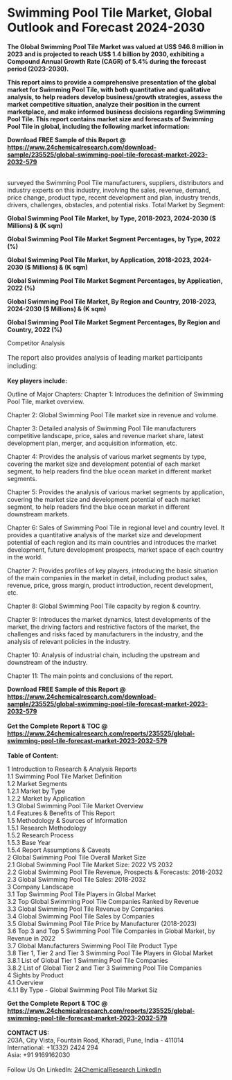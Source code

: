 <h1>Swimming Pool Tile Market, Global Outlook and Forecast 2024-2030</h1><p><strong>The Global Swimming Pool Tile Market was valued at US$ 946.8 million in 2023 and is projected to reach US$ 1.4 billion by 2030, exhibiting a Compound Annual Growth Rate (CAGR) of 5.4% during the forecast period (2023-2030).</strong></p><p>
</p><p><strong>This report aims to provide a comprehensive presentation of the global market for Swimming Pool Tile, with both quantitative and qualitative analysis, to help readers develop business/growth strategies, assess the market competitive situation, analyze their position in the current marketplace, and make informed business decisions regarding Swimming Pool Tile. This report contains market size and forecasts of Swimming Pool Tile in global, including the following market information:</strong></p><div><b>Download FREE Sample of this Report @ 
            <a href="https://www.24chemicalresearch.com/download-sample/235525/global-swimming-pool-tile-forecast-market-2023-2032-579">
            https://www.24chemicalresearch.com/download-sample/235525/global-swimming-pool-tile-forecast-market-2023-2032-579</a></b></div><br><p>
</p><p>
surveyed the Swimming Pool Tile manufacturers, suppliers, distributors and industry experts on this industry, involving the sales, revenue, demand, price change, product type, recent development and plan, industry trends, drivers, challenges, obstacles, and potential risks.
Total Market by Segment:</p><p>
<strong>Global Swimming Pool Tile Market, by Type, 2018-2023, 2024-2030 ($ Millions) &amp; (K sqm)</strong></p><p>
<strong>Global Swimming Pool Tile Market Segment Percentages, by Type, 2022 (%)</strong></p><p>
</p><p>
<strong>Global Swimming Pool Tile Market, by Application, 2018-2023, 2024-2030 ($ Millions) &amp; (K sqm)</strong></p><p>
<strong>Global Swimming Pool Tile Market Segment Percentages, by Application, 2022 (%)</strong></p><p>
</p><p>
<strong>Global Swimming Pool Tile Market, By Region and Country, 2018-2023, 2024-2030 ($ Millions) &amp; (K sqm)</strong></p><p>
<strong>Global Swimming Pool Tile Market Segment Percentages, By Region and Country, 2022 (%)</strong></p><p>
</p><p>
</p><p>Competitor Analysis</p><p>
</p><p style="box-sizing: border-box; color: rgb(43, 45, 45); font-family: Roboto, sans-serif; font-size: 16px;">The report also provides analysis of leading market participants including:</p><p>
</p><p>
<strong>Key players include:</strong></p><p>
</p><p>
Outline of Major Chapters:
Chapter 1: Introduces the definition of Swimming Pool Tile, market overview.</p><p>
Chapter 2: Global Swimming Pool Tile market size in revenue and volume.</p><p>
Chapter 3: Detailed analysis of Swimming Pool Tile manufacturers competitive landscape, price, sales and revenue market share, latest development plan, merger, and acquisition information, etc.</p><p>
Chapter 4: Provides the analysis of various market segments by type, covering the market size and development potential of each market segment, to help readers find the blue ocean market in different market segments.</p><p>
Chapter 5: Provides the analysis of various market segments by application, covering the market size and development potential of each market segment, to help readers find the blue ocean market in different downstream markets.</p><p>
Chapter 6: Sales of Swimming Pool Tile in regional level and country level. It provides a quantitative analysis of the market size and development potential of each region and its main countries and introduces the market development, future development prospects, market space of each country in the world.</p><p>
Chapter 7: Provides profiles of key players, introducing the basic situation of the main companies in the market in detail, including product sales, revenue, price, gross margin, product introduction, recent development, etc.</p><p>
Chapter 8: Global Swimming Pool Tile capacity by region &amp; country.</p><p>
Chapter 9: Introduces the market dynamics, latest developments of the market, the driving factors and restrictive factors of the market, the challenges and risks faced by manufacturers in the industry, and the analysis of relevant policies in the industry.</p><p>
Chapter 10: Analysis of industrial chain, including the upstream and downstream of the industry.</p><p>
Chapter 11: The main points and conclusions of the report.</p><div><b>Download FREE Sample of this Report @ 
            <a href="https://www.24chemicalresearch.com/download-sample/235525/global-swimming-pool-tile-forecast-market-2023-2032-579">
            https://www.24chemicalresearch.com/download-sample/235525/global-swimming-pool-tile-forecast-market-2023-2032-579</a></b></div><br><div><b>Get the Complete Report & TOC @ 
            <a href="https://www.24chemicalresearch.com/reports/235525/global-swimming-pool-tile-forecast-market-2023-2032-579">
            https://www.24chemicalresearch.com/reports/235525/global-swimming-pool-tile-forecast-market-2023-2032-579</a></b></div><br>
            <b>Table of Content:</b><p>1 Introduction to Research & Analysis Reports<br />
    1.1 Swimming Pool Tile Market Definition<br />
    1.2 Market Segments<br />
        1.2.1 Market by Type<br />
        1.2.2 Market by Application<br />
    1.3 Global Swimming Pool Tile Market Overview<br />
    1.4 Features & Benefits of This Report<br />
    1.5 Methodology & Sources of Information<br />
        1.5.1 Research Methodology<br />
        1.5.2 Research Process<br />
        1.5.3 Base Year<br />
        1.5.4 Report Assumptions & Caveats<br />
2 Global Swimming Pool Tile Overall Market Size<br />
    2.1 Global Swimming Pool Tile Market Size: 2022 VS 2032<br />
    2.2 Global Swimming Pool Tile Revenue, Prospects & Forecasts: 2018-2032<br />
    2.3 Global Swimming Pool Tile Sales: 2018-2032<br />
3 Company Landscape<br />
    3.1 Top Swimming Pool Tile Players in Global Market<br />
    3.2 Top Global Swimming Pool Tile Companies Ranked by Revenue<br />
    3.3 Global Swimming Pool Tile Revenue by Companies<br />
    3.4 Global Swimming Pool Tile Sales by Companies<br />
    3.5 Global Swimming Pool Tile Price by Manufacturer (2018-2023)<br />
    3.6 Top 3 and Top 5 Swimming Pool Tile Companies in Global Market, by Revenue in 2022<br />
    3.7 Global Manufacturers Swimming Pool Tile Product Type<br />
    3.8 Tier 1, Tier 2 and Tier 3 Swimming Pool Tile Players in Global Market<br />
        3.8.1 List of Global Tier 1 Swimming Pool Tile Companies<br />
        3.8.2 List of Global Tier 2 and Tier 3 Swimming Pool Tile Companies<br />
4 Sights by Product<br />
    4.1 Overview<br />
        4.1.1 By Type - Global Swimming Pool Tile Market Siz</p><div><b>Get the Complete Report & TOC @ 
            <a href="https://www.24chemicalresearch.com/reports/235525/global-swimming-pool-tile-forecast-market-2023-2032-579">
            https://www.24chemicalresearch.com/reports/235525/global-swimming-pool-tile-forecast-market-2023-2032-579</a></b></div><br><b>CONTACT US:</b><br>
            203A, City Vista, Fountain Road, Kharadi, Pune, India - 411014<br>
            International: +1(332) 2424 294<br>
            Asia: +91 9169162030 <br><br>
            Follow Us On LinkedIn: <a href="https://www.linkedin.com/company/24chemicalresearch/">24ChemicalResearch LinkedIn</a>